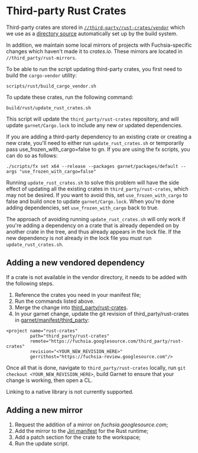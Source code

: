 # Third-party Rust Crates


Third-party crates are stored in [`//third-party/rust-crates/vendor`][3p-crates]
which we use as a [directory source][source-replacement] automatically set up
by the build system.

In addition, we maintain some local mirrors of projects with Fuchsia-specific
changes which haven't made it to *crates.io*. These mirrors are located in
`//third_party/rust-mirrors`.

To be able to run the script updating third-party crates, you first need to
build the `cargo-vendor` utility:
```
scripts/rust/build_cargo_vendor.sh
```

To update these crates, run the following command:
```
build/rust/update_rust_crates.sh
```

This script will update the `third_party/rust-crates` repository, and will
update `garnet/Cargo.lock` to include any new or updated dependencies.

If you are adding a third-party dependency to an existing crate or creating
a new crate, you'll need to either run `update_rust_crates.sh` or temporarily
pass use_frozen_with_cargo=false to gn. If you are using the fx scripts,
you can do so as follows:

    ./scripts/fx set x64 --release --packages garnet/packages/default --args "use_frozen_with_cargo=false"

Running `update_rust_crates.sh` to solve this problem will have the side effect
of updating all the existing crates in `third_party/rust-crates`, which may not be desired.
If you want to avoid this, set `use_frozen_with_cargo` to false and build once to update
`garnet/Cargo.lock`. When you're done adding dependencies, set `use_frozen_with_cargo` back to true.

The approach of avoiding running `update_rust_crates.sh` will only work if you're adding a
dependency on a crate that is already depended on by another crate in the tree, and thus already
appears in the lock file. If the new dependency is not already in the lock file you must run
`update_rust_crates.sh`.

## Adding a new vendored dependency

If a crate is not available in the vendor directory, it needs to be added with
the following steps.

1. Reference the crates you need in your manifest file;
1. Run the commands listed above.
1. Merge the change into [third_party/rust-crates][3p-crates].
1. In your garnet change, update the git revision of third_party/rust-crates in
   [garnet/manifest/third_party][3p-manifest]:

```
<project name="rust-crates"
         path="third_party/rust-crates"
         remote="https://fuchsia.googlesource.com/third_party/rust-crates"
         revision="<YOUR_NEW_REVISION_HERE>"
         gerrithost="https://fuchsia-review.googlesource.com"/>
```

Once all that is done, navigate to `third_party/rust-crates` locally,
run `git checkout <YOUR_NEW_REVISION_HERE>`, build Garnet to ensure that your
change is working, then open a CL.

Linking to a native library is not currently supported.

## Adding a new mirror

1. Request the addition of a mirror on *fuchsia.googlesource.com*;
1. Add the mirror to the [Jiri manifest][jiri-manifest] for the Rust runtime;
1. Add a patch section for the crate to the workspace;
1. Run the update script.


[3p-crates]: https://fuchsia.googlesource.com/third_party/rust-crates/+/master/vendor "Third-party crates"
[3p-manifest]: https://fuchsia.googlesource.com/garnet/+/master/manifest/third_party "Third-party manifest for Garnet"
[source-replacement]: http://doc.crates.io/source-replacement.html "Source replacement"
[jiri-manifest]: https://fuchsia.googlesource.com/manifest/+/master/runtimes/rust "Jiri manifest"
